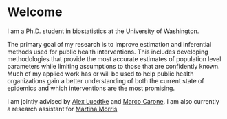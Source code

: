 # Welcome 
I am a Ph.D. student in biostatistics at the University of Washington. 

The primary goal of my research is to improve estimation and inferential methods used for public health interventions. This includes developing methodologies that provide the most accurate estimates of population level parameters while limiting assumptions to those that are confidently known. Much of my applied work has or will be used to help public health organizations gain a better understanding of both the current state of epidemics and which interventions are the most promising.

I am jointly advised by [Alex Luedtke](http://www.alexluedtke.com) and [Marco Carone](https://faculty.washington.edu/mcarone/about.html).  I am also currently a research assistant for [Martina Morris](http://faculty.washington.edu/morrism/)